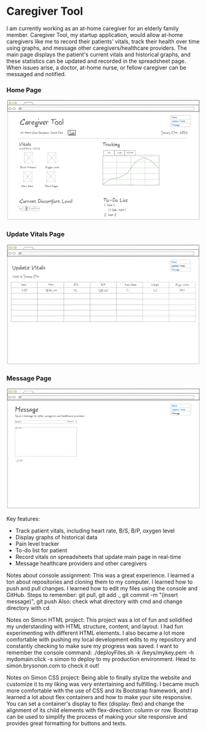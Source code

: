 # Caregiver Tool

I am currently working as an at-home caregiver for an elderly family member. Caregiver Tool, my startup application, would allow at-home caregivers like me to record their patients' vitals, track their health over time using graphs, and message other caregivers/healthcare providers. The main page displays the patient's current vitals and historical graphs, and these statistics can be updated and recorded in the spreadsheet page. When issues arise, a doctor, at-home nurse, or fellow caregiver can be messaged and notified. 
### Home Page
![home page startup](home.png)
### Update Vitals Page
![vital page startup](vitals.png)
### Message Page
![message page startup](message.png)

Key features:
* Track patient vitals, including heart rate, B/S, B/P, oxygen level
* Display graphs of historical data
* Pain level tracker
* To-do list for patient
* Record vitals on spreadsheets that update main page in real-time
* Message healthcare providers and other caregivers

Notes about console assignment: 
This was a great experience. I learned a ton about repositories and cloning them to my computer. I learned how to push and pull changes. I learned how to edit my files using the console and GitHub. 
Steps to remember: git pull, git add ., git commit -m "(insert message)", git push
Also: check what directory with cmd and change directory with cd

Notes on Simon HTML project:
This project was a lot of fun and solidified my understanding with HTML structure, content, and layout. I had fun experimenting with different HTML elements. I also became a lot more comfortable with pushing my local development edits to my repository and constantly checking to make sure my progress was saved. I want to remember the console command: ./deployFiles.sh -k /keys/mykey.pem -h mydomain.click -s simon to deploy to my production environment. Head to simon.brysonon.com to check it out!

Notes on Simon CSS project:
Being able to finally stylize the website and customize it to my liking was very entertaining and fulfilling. I became much more comfortable with the use of CSS and its Bootstrap framework, and I learned a lot about flex containers and how to make your site responsive. You can set a container's display to flex (display: flex) and change the alignment of its child elements with flex-direction: column or row. Bootstrap can be used to simplify the process of making your site responsive and provides great formatting for buttons and texts.
